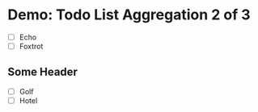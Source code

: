 # Demo: Todo List Aggregation 2 of 3

- [ ] Echo
- [ ] Foxtrot

## Some Header

- [ ] Golf
- [ ] Hotel
